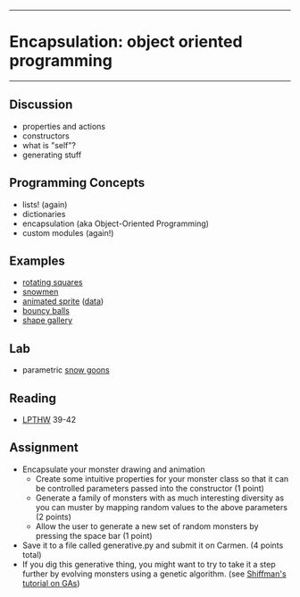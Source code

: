 --------------------------------
# Encapsulation: object oriented programming
--------------------------------

## Discussion
- properties and actions
- constructors
- what is "self"?
- generating stuff

## Programming Concepts
- lists! (again)
- dictionaries
- encapsulation (aka Object-Oriented Programming)
- custom modules (again!)

## Examples
- [rotating squares][]
- [snowmen][]
- [animated sprite][] ([data](pcad.py?page=08-oop/animatedSpriteClass/data.zip))
- [bouncy balls][]
- [shape gallery][]

## Lab
- parametric [snow goons](http://images3.wikia.nocookie.net/__cb20060317210361/candh/images/3/35/Attack_of_the_Deranged_Mutant_Killer_Monster_Snow_Goons.jpg)

## Reading
- [LPTHW](http://learnpythonthehardway.org/book/) 39-42 

## Assignment
- Encapsulate your monster drawing and animation 
	- Create some intuitive properties for your monster class so that it can be controlled parameters passed into the constructor (1 point)
	- Generate a family of monsters with as much interesting diversity as you can muster by mapping random values to the above parameters (2 points)
	- Allow the user to generate a new set of random monsters by pressing the space bar (1 point)
- Save it to a file called generative.py and submit it on Carmen. (4 points total)
- If you dig this generative thing, you might want to try to take it a step further by evolving monsters using a genetic algorithm. (see [Shiffman's tutorial on GAs][])

[snowmen]: pcad.py?page=08-oop/snowmen.py
[rotating squares]: pcad.py?page=08-oop/squares.py 
[animated sprite]: pcad.py?page=08-oop/animatedSpriteClass/animatedSpriteClass.py
[bouncy balls]: pcad.py?page=08-oop/balls.zip
[shape gallery]: pcad.py?page=08-oop/shapeGallery.zip
[snow goons]: pcad.py?page=08-oop/snowGoons.py
[Shiffman's tutorial on GAs]: http://natureofcode.com/book/chapter-9-the-evolution-of-code/